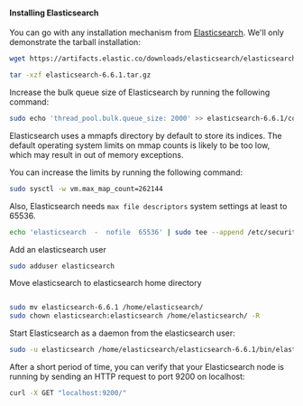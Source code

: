
#### Installing Elasticsearch

You can go with any installation mechanism from [Elasticsearch](https://www.elastic.co/). We'll only demonstrate the tarball installation:

``` bash
wget https://artifacts.elastic.co/downloads/elasticsearch/elasticsearch-6.6.1.tar.gz
```

``` bash
tar -xzf elasticsearch-6.6.1.tar.gz
```

Increase the bulk queue size of Elasticsearch by running the following command:

``` bash 
sudo echo 'thread_pool.bulk.queue_size: 2000' >> elasticsearch-6.6.1/config/elasticsearch.yml

```

Elasticsearch uses a mmapfs directory by default to store its indices. The default operating system limits on mmap counts is likely to be too low, which may result in out of memory exceptions.

You can increase the limits by running the following command:

``` bash 
sudo sysctl -w vm.max_map_count=262144
```



Also, Elasticsearch needs `max file descriptors` system settings at least to 65536.
``` bash 
echo 'elasticsearch  -  nofile  65536' | sudo tee --append /etc/security/limits.conf > /dev/null
```

Add an elasticsearch user
``` bash 
sudo adduser elasticsearch
```

Move elasticsearch to elasticsearch home directory
``` bash 

sudo mv elasticsearch-6.6.1 /home/elasticsearch/ 
sudo chown elasticsearch:elasticsearch /home/elasticsearch/ -R
```

Start Elasticsearch as a daemon from the elasticsearch user:

``` bash
sudo -u elasticsearch /home/elasticsearch/elasticsearch-6.6.1/bin/elasticsearch -d
```

After a short period of time, you can verify that your Elasticsearch node is running by sending an HTTP request to port 9200 on localhost:

``` bash
curl -X GET "localhost:9200/"
```
